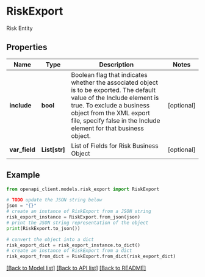 # RiskExport

Risk Entity

## Properties

Name | Type | Description | Notes
------------ | ------------- | ------------- | -------------
**include** | **bool** | Boolean flag that indicates whether the associated object is to be exported. The default value of the Include element is true. To exclude a business object from the XML export file, specify false in the Include element for that business object. | [optional] 
**var_field** | **List[str]** | List of Fields for Risk Business Object | [optional] 

## Example

```python
from openapi_client.models.risk_export import RiskExport

# TODO update the JSON string below
json = "{}"
# create an instance of RiskExport from a JSON string
risk_export_instance = RiskExport.from_json(json)
# print the JSON string representation of the object
print(RiskExport.to_json())

# convert the object into a dict
risk_export_dict = risk_export_instance.to_dict()
# create an instance of RiskExport from a dict
risk_export_from_dict = RiskExport.from_dict(risk_export_dict)
```
[[Back to Model list]](../README.md#documentation-for-models) [[Back to API list]](../README.md#documentation-for-api-endpoints) [[Back to README]](../README.md)


